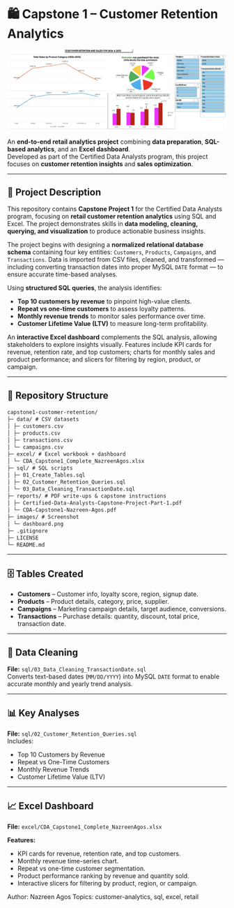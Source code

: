 # 🛍️ Capstone 1 – Customer Retention Analytics

![Dashboard Preview](Capstone1-customer-retention/images/dashboard.png)

An **end-to-end retail analytics project** combining **data preparation**, **SQL-based analytics**, and an **Excel dashboard**.  
Developed as part of the Certified Data Analysts program, this project focuses on **customer retention insights** and **sales optimization**.

---

## 📜 Project Description
This repository contains **Capstone Project 1** for the Certified Data Analysts program, focusing on **retail customer retention analytics** using SQL and Excel. The project demonstrates skills in **data modeling, cleaning, querying, and visualization** to produce actionable business insights.

The project begins with designing a **normalized relational database schema** containing four key entities: `Customers`, `Products`, `Campaigns`, and `Transactions`. Data is imported from CSV files, cleaned, and transformed — including converting transaction dates into proper MySQL `DATE` format — to ensure accurate time-based analyses.

Using **structured SQL queries**, the analysis identifies:  
- **Top 10 customers by revenue** to pinpoint high-value clients.  
- **Repeat vs one-time customers** to assess loyalty patterns.  
- **Monthly revenue trends** to monitor sales performance over time.  
- **Customer Lifetime Value (LTV)** to measure long-term profitability.

An **interactive Excel dashboard** complements the SQL analysis, allowing stakeholders to explore insights visually. Features include KPI cards for revenue, retention rate, and top customers; charts for monthly sales and product performance; and slicers for filtering by region, product, or campaign.

---

## 📂 Repository Structure

```
capstone1-customer-retention/
├─ data/ # CSV datasets 
│ ├─ customers.csv
│ ├─ products.csv
│ ├─ transactions.csv
│ └─ campaigns.csv
├─ excel/ # Excel workbook + dashboard
│ └─ CDA_Capstone1_Complete_NazreenAgos.xlsx
├─ sql/ # SQL scripts
│ ├─ 01_Create_Tables.sql
│ ├─ 02_Customer_Retention_Queries.sql
│ └─ 03_Data_Cleaning_TransactionDate.sql
├─ reports/ # PDF write-ups & capstone instructions
│ ├─ Certified-Data-Analysts-Capstone-Project-Part-1.pdf
│ └─ CDA-Capstone1-Nazreen-Agos.pdf
├─ images/ # Screenshot
│ └─ dashboard.png
├─ .gitignore
├─ LICENSE
└─ README.md
```

---

## 🗄️ Tables Created
- **Customers** – Customer info, loyalty score, region, signup date.  
- **Products** – Product details, category, price, supplier.  
- **Campaigns** – Marketing campaign details, target audience, conversions.  
- **Transactions** – Purchase details: quantity, discount, total price, transaction date.  

---

## 🧹 Data Cleaning
**File:** `sql/03_Data_Cleaning_TransactionDate.sql`  
Converts text-based dates (`MM/DD/YYYY`) into MySQL `DATE` format to enable accurate monthly and yearly trend analysis.

---

## 📊 Key Analyses
**File:** `sql/02_Customer_Retention_Queries.sql`  
Includes:
- Top 10 Customers by Revenue  
- Repeat vs One-Time Customers  
- Monthly Revenue Trends  
- Customer Lifetime Value (LTV)  

---

## 📈 Excel Dashboard
**File:** `excel/CDA_Capstone1_Complete_NazreenAgos.xlsx`  

**Features:**
- KPI cards for revenue, retention rate, and top customers.  
- Monthly revenue time-series chart.  
- Repeat vs one-time customer segmentation.  
- Product performance ranking by revenue and quantity sold.  
- Interactive slicers for filtering by product, region, or campaign.

Author: Nazreen Agos
Topics: customer-analytics, sql, excel, retail
